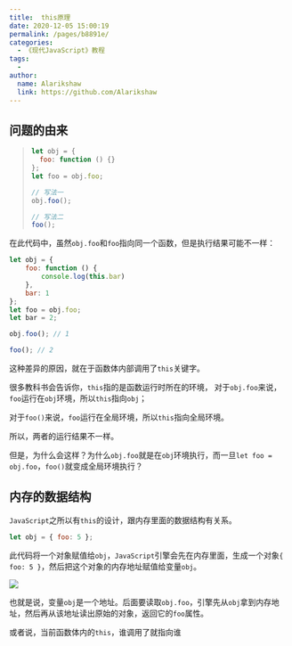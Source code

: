 ```yaml
---
title:  this原理
date: 2020-12-05 15:00:19
permalink: /pages/b8891e/
categories:
  - 《现代JavaScript》教程
tags:
  - 
author: 
  name: Alarikshaw
  link: https://github.com/Alarikshaw
---
```


## 问题的由来

> ```javascript
> let obj = {
> 	foo: function () {}
> };
> let foo = obj.foo;
> 
> // 写法一
> obj.foo();
> 
> // 写法二
> foo();
> ```

在此代码中，虽然`obj.foo`和`foo`指向同一个函数，但是执行结果可能不一样：

```javascript
let obj = {
    foo: function () {
        console.log(this.bar)
    },
    bar: 1
};
let foo = obj.foo;
let bar = 2;

obj.foo(); // 1

foo(); // 2
```

这种差异的原因，就在于函数体内部调用了`this`关键字。

很多教科书会告诉你，`this`指的是函数运行时所在的环境， 对于`obj.foo`来说，`foo`运行在`obj`环境，所以`this`指向`obj`；

对于`foo()`来说，`foo`运行在全局环境，所以`this`指向全局环境。

所以，两者的运行结果不一样。

但是，为什么会这样？为什么`obj.foo`就是在`obj`环境执行，而一旦`let foo = obj.foo`，`foo()`就变成全局环境执行？

## 内存的数据结构

`JavaScript`之所以有`this`的设计，跟内存里面的数据结构有关系。



```javascript
let obj = { foo: 5 };
```

此代码将一个对象赋值给`obj`，`JavaScript`引擎会先在内存里面，生成一个对象`{ foo: 5 }`，然后把这个对象的内存地址赋值给变量`obj`。

![](https://picgoi-mg.oss-cn-beijing.aliyuncs.com/img/20201205151736.png)

也就是说，变量`obj`是一个地址。后面要读取`obj.foo`，引擎先从`obj`拿到内存地址，然后再从该地址读出原始的对象，返回它的`foo`属性。

或者说，当前函数体内的`this`，谁调用了就指向谁

